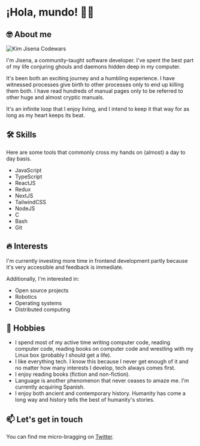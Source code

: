 # ¡Hola, mundo! 👋🏿

## 🤓 About me
![Kim Jisena Codewars](https://www.codewars.com/users/kimjisena/badges/large)

I'm Jisena, a community-taught software developer. I've spent the best part of my life conjuring ghouls and daemons hidden deep in my computer.

It's been both an exciting journey and a humbling experience. 
I have witnessed processes give birth to other processes only to end up killing them both. 
I have read hundreds of manual pages only to be referred to other huge and almost cryptic manuals.

It's an infinite loop that I enjoy living, and I intend to keep it that way for as long as my heart keeps its beat.

## 🛠️ Skills
Here are some tools that commonly cross my hands on (almost) a day to day basis.
- JavaScript
- TypeScript
- ReactJS
- Redux
- NextJS
- TailwindCSS
- NodeJS
- C
- Bash
- Git
## 🔥 Interests
I'm currently investing more time in frontend development partly because it's very accessible and feedback is immediate.

Additionally, I'm interested in:
- Open source projects
- Robotics
- Operating systems
- Distributed computing

## 💜 Hobbies
- I spend most of my active time writing computer code, reading computer code, reading books on computer code and wrestling with my Linux box (probably I should get a life).
- I like everything tech. I know this because I never get enough of it and no matter how many interests I develop, tech always comes first.
- I enjoy reading books (fiction and non-fiction).
- Language is another phenomenon that never ceases to amaze me. I'm currently acquiring Spanish.
- I enjoy both ancient and contemporary history. Humanity has come a long way and history tells the best of humanity's stories.

## 📫 Let's get in touch
You can find me micro-bragging on [Twitter](https://twitter.com/kimjisena).
